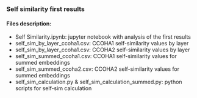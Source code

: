 ### Self similarity first results

#### Files description:

- Self Similarity.ipynb: jupyter notebook with analysis of the first results
- self_sim_by_layer_ccoha1.csv: CCOHA1 self-similarity values by layer
- self_sim_by_layer_ccoha1.csv: CCOHA2 self-similarity values by layer
- self_sim_summed_ccoha1.csv: CCOHA1 self-similarity values for summed embeddings
- self_sim_summed_ccoha2.csv: CCOHA2 self-similarity values for summed embeddings
- self_sim_calculation.py & self_sim_calculation_summed.py: python scripts for self-sim calculation


